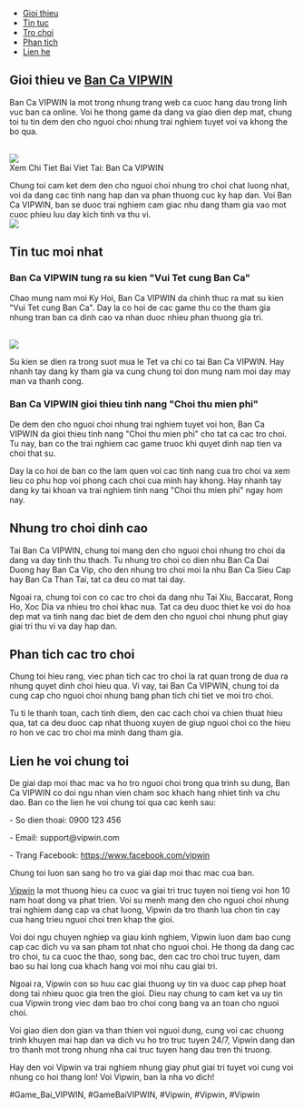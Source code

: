 <nav>
<ul>
<li><a href="#gioithieu">Gioi thieu</a></li>
<li><a href="#tintuc">Tin tuc</a></li>
<li><a href="#trochoi">Tro choi</a></li>
<li><a href="#phantich">Phan tich</a></li>
<li><a href="#lienhe">Lien he</a></li>
</ul>
</nav><main>
<section id="gioithieu">
<h2>Gioi thieu ve <a href="https://vipwin1.net/ban-ca/">Ban Ca VIPWIN</a></h2>
<p>Ban Ca VIPWIN la mot trong nhung trang web ca cuoc hang dau trong linh vuc ban ca online. Voi he thong game da dang va giao dien dep mat, chung toi tu tin dem den cho nguoi choi nhung trai nghiem tuyet voi va khong the bo qua.</p><br><img src="https://vipwin1.net/wp-content/uploads/2025/02/ban-ca-vui-lua-dao-300x169.jpg"></br>
Xem Chi Tiet Bai Viet Tai: Ban Ca VIPWIN
<p>Chung toi cam ket dem den cho nguoi choi nhung tro choi chat luong nhat, voi da dang cac tinh nang hap dan va phan thuong cuc ky hap dan. Voi Ban Ca VIPWIN, ban se duoc trai nghiem cam giac nhu dang tham gia vao mot cuoc phieu luu day kich tinh va thu vi.<br><img src="https://vipwin1.net/wp-content/uploads/2025/02/ban-ca-vipwin-co-nhieu-cap-phong-choi.jpg"></br>
</section>
<section id="tintuc">
<h2>Tin tuc moi nhat</h2>
<div class="tintuc-item">
<h3>Ban Ca VIPWIN tung ra su kien "Vui Tet cung Ban Ca"</h3>
<p>Chao mung nam moi Ky Hoi, Ban Ca VIPWIN da chinh thuc ra mat su kien "Vui Tet cung Ban Ca". Day la co hoi de cac game thu co the tham gia nhung tran ban ca dinh cao va nhan duoc nhieu phan thuong gia tri.</p><br><img src="https://vipwin1.net/wp-content/uploads/2025/02/ban-ca-3d-mo-phong-dai-duong-chan-thuc.jpg"></br>
<p>Su kien se dien ra trong suot mua le Tet va chi co tai Ban Ca VIPWIN. Hay nhanh tay dang ky tham gia va cung chung toi don mung nam moi day may man va thanh cong.
</div>
<div class="tintuc-item">
<h3>Ban Ca VIPWIN gioi thieu tinh nang "Choi thu mien phi"</h3>
<p>De dem den cho nguoi choi nhung trai nghiem tuyet voi hon, Ban Ca VIPWIN da gioi thieu tinh nang "Choi thu mien phi" cho tat ca cac tro choi. Tu nay, ban co the trai nghiem cac game truoc khi quyet dinh nap tien va choi that su.</p>
<p>Day la co hoi de ban co the lam quen voi cac tinh nang cua tro choi va xem lieu co phu hop voi phong cach choi cua minh hay khong. Hay nhanh tay dang ky tai khoan va trai nghiem tinh nang "Choi thu mien phi" ngay hom nay.
</div>
</section>
<section id="trochoi">
<h2>Nhung tro choi dinh cao</h2>
<p>Tai Ban Ca VIPWIN, chung toi mang den cho nguoi choi nhung tro choi da dang va day tinh thu thach. Tu nhung tro choi co dien nhu Ban Ca Dai Duong hay Ban Ca Vip, cho den nhung tro choi moi la nhu Ban Ca Sieu Cap hay Ban Ca Than Tai, tat ca deu co mat tai day.</p>
<p>Ngoai ra, chung toi con co cac tro choi da dang nhu Tai Xiu, Baccarat, Rong Ho, Xoc Dia va nhieu tro choi khac nua. Tat ca deu duoc thiet ke voi do hoa dep mat va tinh nang dac biet de dem den cho nguoi choi nhung phut giay giai tri thu vi va day hap dan.</p>
</section>
<section id="phantich">
<h2>Phan tich cac tro choi</h2>
<p>Chung toi hieu rang, viec phan tich cac tro choi la rat quan trong de dua ra nhung quyet dinh choi hieu qua. Vi vay, tai Ban Ca VIPWIN, chung toi da cung cap cho nguoi choi nhung bang phan tich chi tiet ve moi tro choi.</p>
<p>Tu ti le thanh toan, cach tinh diem, den cac cach choi va chien thuat hieu qua, tat ca deu duoc cap nhat thuong xuyen de giup nguoi choi co the hieu ro hon ve cac tro choi ma minh dang tham gia.</p>
</section>
<section id="lienhe">
<h2>Lien he voi chung toi</h2>
<p>De giai dap moi thac mac va ho tro nguoi choi trong qua trinh su dung, Ban Ca VIPWIN co doi ngu nhan vien cham soc khach hang nhiet tinh va chu dao. Ban co the lien he voi chung toi qua cac kenh sau:</p>
<p>- So dien thoai: 0900 123 456</p>
<p>- Email: support@vipwin.com</p>
<p>- Trang Facebook: <a href="https://www.facebook.com/vipwin">https://www.facebook.com/vipwin</a></p>
<p>Chung toi luon san sang ho tro va giai dap moi thac mac cua ban.</p>
</section>
</main><p><a href="https://vipwin1.net/">Vipwin</a> la mot thuong hieu ca cuoc va giai tri truc tuyen noi tieng voi hon 10 nam hoat dong va phat trien. Voi su menh mang den cho nguoi choi nhung trai nghiem dang cap va chat luong, Vipwin da tro thanh lua chon tin cay cua hang trieu nguoi choi tren khap the gioi.

Voi doi ngu chuyen nghiep va giau kinh nghiem, Vipwin luon dam bao cung cap cac dich vu va san pham tot nhat cho nguoi choi. He thong da dang cac tro choi, tu ca cuoc the thao, song bac, den cac tro choi truc tuyen, dam bao su hai long cua khach hang voi moi nhu cau giai tri.

Ngoai ra, Vipwin con so huu cac giai thuong uy tin va duoc cap phep hoat dong tai nhieu quoc gia tren the gioi. Dieu nay chung to cam ket va uy tin cua Vipwin trong viec dam bao tro choi cong bang va an toan cho nguoi choi.

Voi giao dien don gian va than thien voi nguoi dung, cung voi cac chuong trinh khuyen mai hap dan va dich vu ho tro truc tuyen 24/7, Vipwin dang dan tro thanh mot trong nhung nha cai truc tuyen hang dau tren thi truong.

Hay den voi Vipwin va trai nghiem nhung giay phut giai tri tuyet voi cung voi nhung co hoi thang lon! Voi Vipwin, ban la nha vo dich!</p>
#Game_Bai_VIPWIN, #GameBaiVIPWIN, #Vipwin, #Vipwin, #Vipwin
